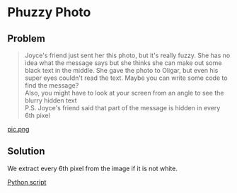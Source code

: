 # Phuzzy Photo

## Problem

> Joyce's friend just sent her this photo, but it's really fuzzy. She has no idea what the message says but she thinks she can make out some black text in the middle. She gave the photo to Oligar, but even his super eyes couldn't read the text. Maybe you can write some code to find the message?<br>
Also, you might have to look at your screen from an angle to see the blurry hidden text<br>
P.S. Joyce's friend said that part of the message is hidden in every 6th pixel

[pic.png](pic.png)

## Solution

We extract every 6th pixel from the image if it is not white.

[Python script](solver.py)
